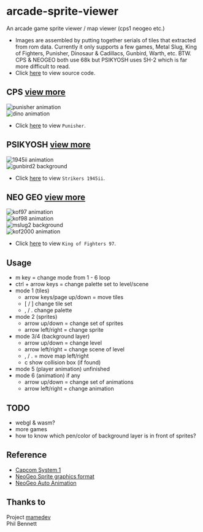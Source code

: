 <meta name="google-site-verification" content="c0XDkWOd2V_c74sAGyck5d1YfR3l1-Xkc-oQkGo2Y30" />

# arcade-sprite-viewer
An arcade game sprite viewer / map viewer (cps1 neogeo etc.)
* Images are assembled by putting together serials of tiles that extracted from rom data. Currently it only supports a few games, Metal Slug, King of Fighters, Punisher, Dinosaur & Cadillacs, Gunbird, Warth, etc.
BTW. CPS & NEOGEO both use 68k but PSIKYOSH uses SH-2 which is far more difficult to read.
* Click [here](https://github.com/bombzj/arcade-sprite-viewer) to view source code.</p>

## CPS [view more](https://bombzj.github.io/arcade-sprite-viewer/cps)
![punisher animation](https://bombzj.github.io/arcade-sprite-viewer/res/punisheranim.gif)<br/>
![dino animation](https://bombzj.github.io/arcade-sprite-viewer/res/animdino.gif)<br/>

* Click [here](https://bombzj.github.io/arcade-sprite-viewer/viewer.html?punisher) to view `Punisher`.

## PSIKYOSH [view more](https://bombzj.github.io/arcade-sprite-viewer/psi)
![1945ii animation](https://bombzj.github.io/arcade-sprite-viewer/res/anim1945ii.gif)<br/>
![gunbird2 background](https://bombzj.github.io/arcade-sprite-viewer/res/mapgunbird2.png)<br/>

* Click [here](https://bombzj.github.io/arcade-sprite-viewer/viewer.html?1945ii) to view `Strikers 1945ii`.

## NEO GEO [view more](https://bombzj.github.io/arcade-sprite-viewer/neo)
![kof97 animation](https://bombzj.github.io/arcade-sprite-viewer/res/animkof97.gif)<br/>
![kof98 animation](https://bombzj.github.io/arcade-sprite-viewer/res/animkof98.gif)<br/>
![mslug2 background](https://bombzj.github.io/arcade-sprite-viewer/res/map3mslug2.gif)<br/>
![kof2000 animation](https://bombzj.github.io/arcade-sprite-viewer/res/animkof2000.gif)<br/>

* Click [here](https://bombzj.github.io/arcade-sprite-viewer/viewer.html?kof97) to view `King of Fighters 97`.

## Usage
* m key = change mode from 1 - 6 loop
* ctrl + arrow keys = change palette set to level/scene
* mode 1 (tiles)
  * arrow keys/page up/down = move tiles
  * \[ / \] change tile set
  * , / . change palette
* mode 2 (sprites)
  * arrow up/down = change set of sprites
  * arrow left/right = change sprite
* mode 3/4 (background layer)
  * arrow up/down = change level
  * arrow left/right = change scene of level
  * , / . = move map left/right
  * c show collision box (if found)
* mode 5 (player animation) unfinished
* mode 6 (animation) if any
  * arrow up/down = change set of animations
  * arrow left/right = change animation

## TODO
* webgl & wasm?
* more games
* how to know which pen/color of background layer is in front of sprites?

## Reference
* [Capcom System 1](https://patpend.net/technical/arcade/cps1.html)
* [NeoGeo Sprite graphics format](https://wiki.neogeodev.org/index.php?title=Sprite_graphics_format)
* [NeoGeo Auto Animation](https://wiki.neogeodev.org/index.php?title=Auto_animation)

## Thanks to
Project [mamedev](https://github.com/mamedev/mame)<br/>
Phil Bennett
